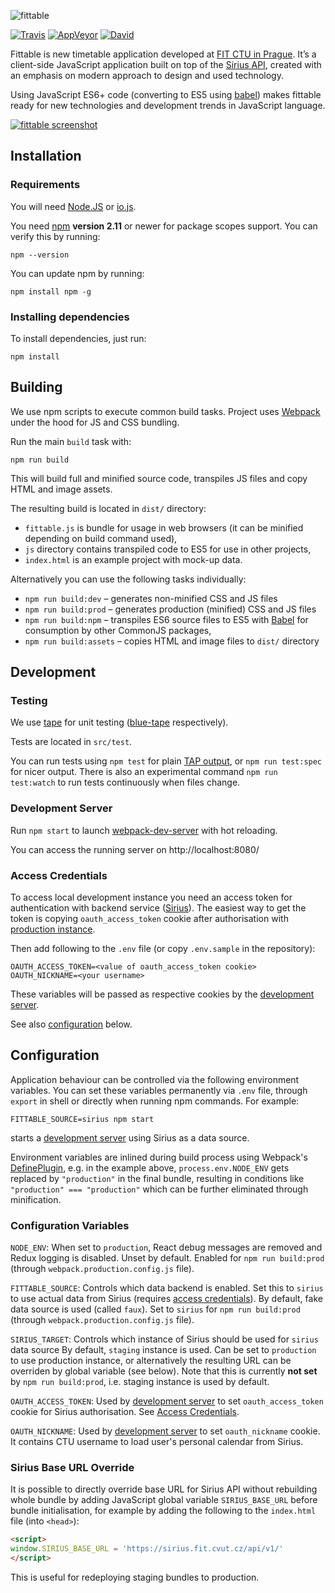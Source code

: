![fittable](http://i.imgur.com/tJuZ7l3.png)

[![Travis](https://img.shields.io/travis/cvut/fittable/master.svg?style=flat-square)](https://travis-ci.org/cvut/fittable)
[![AppVeyor](https://img.shields.io/appveyor/ci/cvut/fittable.svg?style=flat-square)](https://ci.appveyor.com/project/cvut/fittable)
[![David](https://img.shields.io/david/cvut/fittable.svg?style=flat-square)](https://david-dm.org/cvut/fittable)

Fittable is new timetable application developed at [FIT CTU in Prague](http://fit.cvut.cz).
It’s a client-side JavaScript application built on top of the [Sirius API](https://github.com/cvut/sirius), created with an emphasis on modern approach to design and used technology.

Using JavaScript ES6+ code (converting to ES5 using [babel](https://github.com/babel/babel)) makes fittable ready for new technologies and development trends in JavaScript language.

[![fittable screenshot](http://i.imgur.com/CTv21ks.png)](http://i.imgur.com/CTv21ks.png)

## Installation

### Requirements

You will need [Node.JS](http://www.nodejs.org) or [io.js](https://iojs.org/).

You need [npm](http://www.npmjs.com) **version 2.11** or newer for package scopes support. You can verify this by running:

```
npm --version
```

You can update npm by running:

```
npm install npm -g
```

### Installing dependencies

To install dependencies, just run:

```
npm install
```

## Building

We use npm scripts to execute common build tasks. Project uses [Webpack](https://webpack.github.io/) under the hood for JS and CSS bundling.

Run the main `build` task with:

```
npm run build
```

This will build full and minified source code, transpiles JS files and copy HTML and image assets.

The resulting build is located in `dist/` directory:

- `fittable.js` is bundle for usage in web browsers (it can be minified depending on build command used),
- `js` directory contains transpiled code to ES5 for use in other projects,
- `index.html` is an example project with mock-up data.

Alternatively you can use the following tasks individually:

- `npm run build:dev` – generates non-minified CSS and JS files
- `npm run build:prod` – generates production (minified) CSS and JS files
- `npm run build:npm` – transpiles ES6 source files to ES5 with [Babel](https://babeljs.io/) for consumption by other CommonJS packages,
- `npm run build:assets` – copies HTML and image files to `dist/` directory

## Development

### Testing

We use [tape](https://github.com/substack/tape) for unit testing ([blue-tape](https://github.com/spion/blue-tape) respectively).

Tests are located in `src/test`.

You can run tests using `npm test` for plain [TAP output](https://testanything.org/), or `npm run test:spec` for nicer output. There is also an experimental command `npm run test:watch` to run tests continuously when files change.

### Development Server

Run `npm start` to launch [webpack-dev-server](https://webpack.github.io/docs/webpack-dev-server.html) with hot reloading.

You can access the running server on http://localhost:8080/

### Access Credentials

To access local development instance you need an access token for authentication with backend service ([Sirius](https://github.com/cvut/sirius)). The easiest way to get the token is copying `oauth_access_token` cookie after authorisation with [production instance](https://sirius.fit.cvut.cz/fittable-dev/).

Then add following to the `.env` file (or copy `.env.sample` in the repository):

```
OAUTH_ACCESS_TOKEN=<value of oauth_access_token cookie>
OAUTH_NICKNAME=<your username>
```

These variables will be passed as respective cookies by the [development server](#development-server).

See also [configuration](#configuration) below.

## Configuration

Application behaviour can be controlled via the following environment variables. You can set these variables permanently via `.env` file, through `export` in shell or directly when running npm commands. For example:

```
FITTABLE_SOURCE=sirius npm start
```

starts a [development server](#development-server) using Sirius as a data source.

Environment variables are inlined during build process using Webpack's [DefinePlugin](https://github.com/webpack/docs/wiki/list-of-plugins#defineplugin), e.g. in the example above, `process.env.NODE_ENV` gets replaced by `"production"` in the final bundle, resulting in conditions like `"production" === "production"` which can be further eliminated through minification.

### Configuration Variables

`NODE_ENV`: When set to `production`, React debug messages are removed and Redux logging is disabled.
Unset by default. Enabled for `npm run build:prod` (through `webpack.production.config.js` file).

`FITTABLE_SOURCE`: Controls which data backend is enabled. Set this to `sirius` to use actual data from Sirius (requires [access credentials](#access-credentials)).
By default, fake data source is used (called `faux`). Set to `sirius` for `npm run build:prod` (through `webpack.production.config.js` file).

`SIRIUS_TARGET`: Controls which instance of Sirius should be used for `sirius` data source
By default, `staging` instance is used. Can be set to `production` to use production instance, or alternatively the resulting URL can be overriden by global variable (see below). Note that this is currently **not set** by `npm run build:prod`, i.e. staging instance is used by default.

`OAUTH_ACCESS_TOKEN`: Used by [development server](#development-server) to set `oauth_access_token` cookie for Sirius authorisation. See [Access Credentials](#access-credentials).

`OAUTH_NICKNAME`: Used by [development server](#development-server) to set `oauth_nickname` cookie. It contains CTU username to load user's personal calendar from Sirius.

### Sirius Base URL Override

It is possible to directly override base URL for Sirius API without rebuilding whole bundle by adding JavaScript global variable `SIRIUS_BASE_URL` before bundle initialisation, for example by adding the following to the `index.html` file (into `<head>`):

```html
<script>
window.SIRIUS_BASE_URL = 'https://sirius.fit.cvut.cz/api/v1/'
</script>
```

This is useful for redeploying staging bundles to production.
